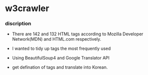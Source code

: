 # w3crawler

### discription
  
- There are 142 and 132 HTML tags according to Mozilla Developer Network(MDN) and HTML.com respectively.

- I wanted to tidy up tags the most frequently used

- Using BeautifulSoup4 and Google Translator API

- get defination of tags and translate into Korean.

